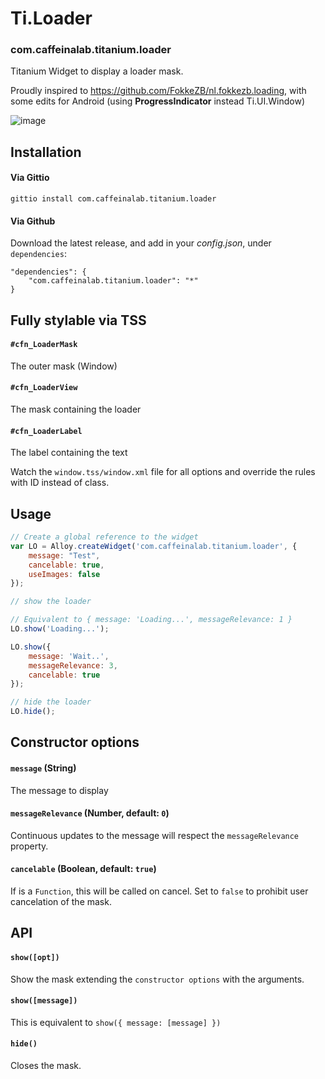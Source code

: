 # Ti.Loader

### com.caffeinalab.titanium.loader

Titanium Widget to display a loader mask.

Proudly inspired to https://github.com/FokkeZB/nl.fokkezb.loading, with some edits for Android (using **ProgressIndicator** instead Ti.UI.Window)

![image](http://cl.ly/image/2p052S2J472G/10.jpg)


## Installation

#### Via Gittio

```
gittio install com.caffeinalab.titanium.loader
```

#### Via Github

Download the latest release, and add in your *config.json*, under `dependencies`:

```
"dependencies": {
    "com.caffeinalab.titanium.loader": "*"
}
```

## Fully stylable via TSS

#### `#cfn_LoaderMask`

The outer mask (Window)

#### `#cfn_LoaderView`

The mask containing the loader

#### `#cfn_LoaderLabel`

The label containing the text

Watch the `window.tss/window.xml` file for all options and override the rules with ID instead of class.

## Usage

```javascript
// Create a global reference to the widget
var LO = Alloy.createWidget('com.caffeinalab.titanium.loader', {
	message: "Test",
	cancelable: true,
	useImages: false
});

// show the loader

// Equivalent to { message: 'Loading...', messageRelevance: 1 }
LO.show('Loading...');

LO.show({
	message: 'Wait..',
	messageRelevance: 3,
	cancelable: true
});

// hide the loader
LO.hide();

```

## Constructor options

#### `message` (String)
The message to display

#### `messageRelevance` (Number, default: `0`)
Continuous updates to the message will respect the `messageRelevance` property.

#### `cancelable` (Boolean, default: `true`)
If is a `Function`, this will be called on cancel.
Set to `false` to prohibit user cancelation of the mask.

## API

#### `show([opt]) `
Show the mask extending the `constructor options` with the arguments.

#### `show([message])`
This is equivalent to `show({ message: [message] })`

#### `hide()`

Closes the mask.
